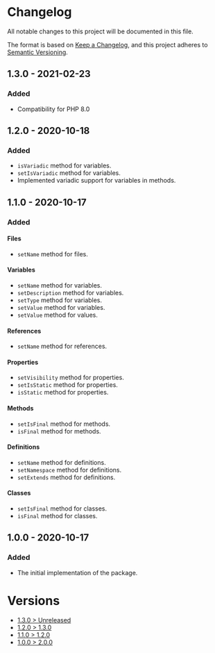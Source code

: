 # Changelog
All notable changes to this project will be documented in this file.

The format is based on [Keep a Changelog](https://keepachangelog.com/en/1.0.0/),
and this project adheres to [Semantic Versioning](https://semver.org/spec/v2.0.0.html).

## 1.3.0 - 2021-02-23

### Added
- Compatibility for PHP 8.0

## 1.2.0 - 2020-10-18

### Added
- `isVariadic` method for variables.
- `setIsVariadic` method for variables.
- Implemented variadic support for variables in methods.

## 1.1.0 - 2020-10-17

### Added
#### Files
- `setName` method for files.

#### Variables
- `setName` method for variables.
- `setDescription` method for variables.
- `setType` method for variables.
- `setValue` method for variables.
- `setValue` method for values.

#### References
- `setName` method for references.

#### Properties
- `setVisibility` method for properties.
- `setIsStatic` method for properties.
- `isStatic` method for properties.

#### Methods
- `setIsFinal` method for methods.
- `isFinal` method for methods.

#### Definitions
- `setName` method for definitions.
- `setNamespace` method for definitions.
- `setExtends` method for definitions.

#### Classes
- `setIsFinal` method for classes.
- `isFinal` method for classes.

## 1.0.0 - 2020-10-17

### Added
- The initial implementation of the package.

# Versions
- [1.3.0 > Unreleased](https://github.com/grizz-it/ast/compare/1.2.0...HEAD)
- [1.2.0 > 1.3.0](https://github.com/grizz-it/ast/compare/1.2.0...1.3.0)
- [1.1.0 > 1.2.0](https://github.com/grizz-it/ast/compare/1.1.0...1.2.0)
- [1.0.0 > 2.0.0](https://github.com/grizz-it/ast/compare/1.0.0...1.1.0)
